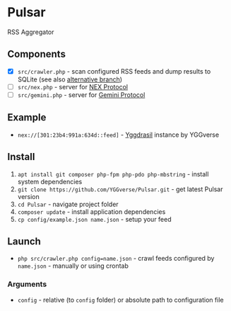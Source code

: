 # Pulsar

RSS Aggregator

## Components

* [x] `src/crawler.php` - scan configured RSS feeds and dump results to SQLite (see also [alternative branch](https://github.com/YGGverse/Pulsar/tree/fs))
* [ ] `src/nex.php` - server for [NEX Protocol](https://nightfall.city/nps/info/specification.txt)
* [ ] `src/gemini.php` - server for [Gemini Protocol](https://geminiprotocol.net)

## Example

* `nex://[301:23b4:991a:634d::feed]` - [Yggdrasil](https://github.com/yggdrasil-network/yggdrasil-go) instance by YGGverse

## Install

1. `apt install git composer php-fpm php-pdo php-mbstring` - install system dependencies
2. `git clone https://github.com/YGGverse/Pulsar.git` - get latest Pulsar version
3. `cd Pulsar` - navigate project folder
4. `composer update` - install application dependencies
5. `cp config/example.json name.json` - setup your feed

## Launch

* `php src/crawler.php config=name.json` - crawl feeds configured by `name.json` - manually or using crontab

### Arguments

* `config` - relative (to `config` folder) or absolute path to configuration file